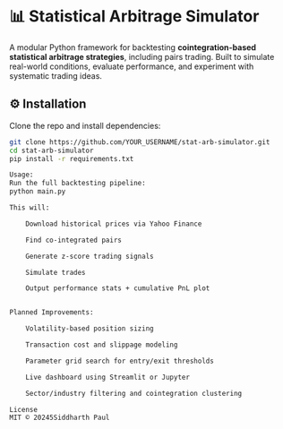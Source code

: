 # 📊 Statistical Arbitrage Simulator

A modular Python framework for backtesting **cointegration-based statistical arbitrage strategies**, including pairs trading. Built to simulate real-world conditions, evaluate performance, and experiment with systematic trading ideas.

## ⚙️ Installation

Clone the repo and install dependencies:

```bash
git clone https://github.com/YOUR_USERNAME/stat-arb-simulator.git
cd stat-arb-simulator
pip install -r requirements.txt

Usage:
Run the full backtesting pipeline:
python main.py

This will:

    Download historical prices via Yahoo Finance

    Find co-integrated pairs

    Generate z-score trading signals

    Simulate trades

    Output performance stats + cumulative PnL plot


Planned Improvements:

    Volatility-based position sizing

    Transaction cost and slippage modeling

    Parameter grid search for entry/exit thresholds

    Live dashboard using Streamlit or Jupyter

    Sector/industry filtering and cointegration clustering

License
MIT © 20245Siddharth Paul
